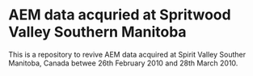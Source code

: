 # AEM data acquried at Spritwood Valley Southern Manitoba
This is a repository to revive AEM data acquired at Spirit Valley Souther Manitoba, Canada betwee 26th February 2010 and 28th March 2010. 
